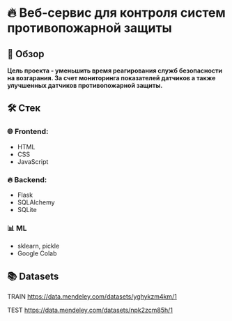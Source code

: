 # 🔥 Веб-сервис для контроля систем противопожарной защиты

## 📌 Обзор
**Цель проекта - уменьшить время реагирования служб безопасности на возгарания. За счет мониторинга показателей датчиков а также улучшенных датчиков противопожарной защиты.**

## 🛠️ Стек
### 🌐 Frontend:
- HTML
- CSS
- JavaScript

### 🔥 Backend:
- Flask
- SQLAlchemy
- SQLite

### 📊 ML
- sklearn, pickle
- Google Colab


## 📚 Datasets
TRAIN https://data.mendeley.com/datasets/yghykzm4km/1

TEST https://data.mendeley.com/datasets/npk2zcm85h/1
